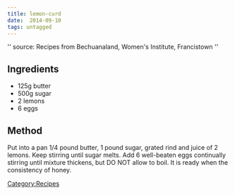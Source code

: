 ```yaml
---
title: lemon-curd
date:  2014-09-10
tags: untagged
---
```

'' source: Recipes from Bechuanaland, Women's Institute, Francistown ''

Ingredients
-----------

-   125g butter
-   500g sugar
-   2 lemons
-   6 eggs

Method
------

Put into a pan 1/4 pound butter, 1 pound sugar, grated rind and juice of
2 lemons. Keep stirring until sugar melts. Add 6 well-beaten eggs
continually stirring until mixture thickens, but DO NOT allow to boil.
It is ready when the consistency of honey.

<Category:Recipes>

